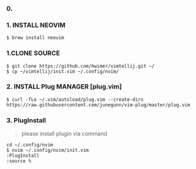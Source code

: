 ### 0.  

### 1. INSTALL NEOVIM 
```
$ brew install neovim
```

### 1.CLONE SOURCE 
```
$ git clone https://github.com/hwimer/vimtellij.git ~/
$ cp ~/vimtellij/init.vim ~/.config/nvim/
```



### 2. INSTALL Plug MANAGER [plug.vim] 
```
$ curl -fLo ~/.vim/autoload/plug.vim --create-dirs     https://raw.githubusercontent.com/junegunn/vim-plug/master/plug.vim 
```



### 3. PlugInstall
> please install plugin via command 
```
cd ~/.config/nvim
$ nvim ~/.config/nvim/init.vim
:PlugInstall
:source %
```
